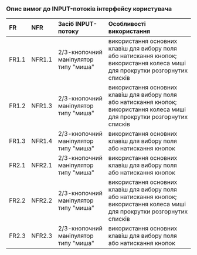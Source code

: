 ### Опис вимог до INPUT-потоків інтерфейсу користувача

|FR|NFR|Засіб INPUT-потоку|Особливості використання|
|:-|:-|:-|:-|
|FR1.1|NFR1.1|2/3-кнопочний маніпулятор типу "миша"|використання основних клавіш для вибору поля або натискання кнопок; використання колеса миші для прокрутки розгорнутих списків|
|FR1.2|NFR1.3|2/3-кнопочний маніпулятор типу "миша"|використання основних клавіш для вибору поля або натискання кнопок; використання колеса миші для прокрутки розгорнутих списків|
|FR1.3|NFR1.4|2/3-кнопочний маніпулятор типу "миша"|використання основних клавіш для вибору поля або натискання кнопок|
|FR2.1|NFR2.1|2/3-кнопочний маніпулятор типу "миша"|використання основних клавіш для вибору поля або натискання кнопок|
|FR2.2|NFR2.2|2/3-кнопочний маніпулятор типу "миша"|використання основних клавіш для вибору поля або натискання кнопок; використання колеса миші для прокрутки розгорнутих списків|
|FR2.3|NFR2.3|2/3-кнопочний маніпулятор типу "миша"|використання основних клавіш для вибору поля або натискання кнопок|
